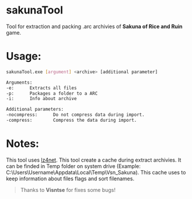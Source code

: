 # sakunaTool

Tool for extraction and packing .arc archivies of **Sakuna of Rice and Ruin** game.

# Usage:

```sh
sakunaTool.exe [argument] <archive> [additional parameter]

Arguments:
-e:      Extracts all files
-p:      Packages a folder to a ARC
-i:      Info about archive

Additional parameters:
-nocompress:      Do not compress data during import.
-compress:        Compress the data during import.
```

# Notes:

This tool uses [lz4net](https://github.com/MiloszKrajewski/lz4net). 
This tool create a cache during extract archivies. It can be finded in Temp folder on system drive (Example: C:\Users\Username\Appdata\Local\Temp\Vsn_Sakuna). This cache uses to keep information about files flags and sort filenames.

> Thanks to **Visntse** for fixes some bugs!
